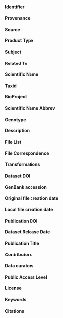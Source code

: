 #### Identifier 
<!--- for this data directory --> 

#### Provenance 
<!--- Free-text description of the origin of this dataset --> 

#### Source
<!--- URI for primary repository --> 

#### Product Type
<!--- e.g. genome assembly, genome annotation, transcriptome assembly, gene family set --> 

#### Subject
<!--- Brief free-text description of the main focus of this dataset --> 

#### Related To
<!--- For genome annotations, reference the associated genome assembly; for assemblies, reference the annotation(s), etc. --> 

#### Scientific Name
<!--- Scientific binomial --> 

#### Taxid
<!--- Genbank taxonomic identifier --> 

#### BioProject
<!--- Genbank BioProject ID --> 

#### Scientific Name Abbrev
<!--- Five-letter abbreviation of scientif name: first three of genus, first two of species epithet --> 

#### Genotype
<!--- Genotype name for this data, if applicable --> 

#### Description
<!--- Free-text description of this data set -->

#### File List
<!--- List of files in the dataset, with brief description and md5 sum of each. List format preferred. Indent by two spaces for preformated text. -->

#### File Correspondence
<!--- Table of original filenames and new filenames. Indent by two spaces for preformated text. -->

#### Transformations
<!--- Free-text description of any modifications of files in this directory (or of a given file described by this metadata), relative to original files. May be supplemented by a "transformations" file that describes changes to files - ideally, as command-line executable statements that can re-play the transformation(s). --> 

#### Dataset DOI 
<!--- DOI for this data set, if assigned; otherwise "none" --> 

#### GenBank accession
<!--- GenBank accession for this data set, if assigned; otherwise "none" -->

#### Original file creation date
<!--- Date (YEAR-MO-DA) of these files at the primary repository, if applicablble; otherwise "N/A." -->

#### Local file creation date
<!--- Date (YEAR-MO-DA) when these files were accessed from the primary repository, if applicable; otherwise "N/A" -->

#### Publication DOI 
<!--- DOI for primary publication, if assigned; otherwise "none" --> 

#### Dataset Release Date
<!--- for this local, re-hosted repository --> 

#### Publication Title
<!--- Title for primary publication --> 

#### Contributors
<!--- For genome annotations, reference the associated genome assembly; for assemblies, reference the annotation(s), etc. Enter names in comma-separated format, on one line. --> 

#### Data curators
<!--- Curators who worked on these files at this repository -->

#### Public Access Level
<!--- Public or private --> 

#### License
<!--- typically, license descriptor and/or URL with usage allowances/restrictions --> 

#### Keywords 
<!--- User-supplied keywords or tags --> 

#### Citations 
<!--- Citation(s) for major pulication(s) describing this dataset --> 

